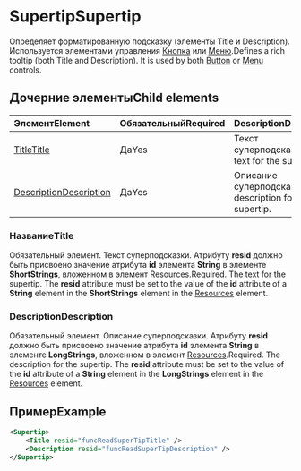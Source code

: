 # <a name="supertip"></a><span data-ttu-id="8c95f-101">Supertip</span><span class="sxs-lookup"><span data-stu-id="8c95f-101">Supertip</span></span>

<span data-ttu-id="8c95f-p101">Определяет форматированную подсказку (элементы Title и Description). Используется элементами управления [Кнопка](control.md#button-control) или [Меню](control.md#menu-dropdown-button-controls).</span><span class="sxs-lookup"><span data-stu-id="8c95f-p101">Defines a rich tooltip (both Title and Description). It is used by both [Button](control.md#button-control) or [Menu](control.md#menu-dropdown-button-controls)  controls.</span></span>

## <a name="child-elements"></a><span data-ttu-id="8c95f-104">Дочерние элементы</span><span class="sxs-lookup"><span data-stu-id="8c95f-104">Child elements</span></span>

|  <span data-ttu-id="8c95f-105">Элемент</span><span class="sxs-lookup"><span data-stu-id="8c95f-105">Element</span></span> |  <span data-ttu-id="8c95f-106">Обязательный</span><span class="sxs-lookup"><span data-stu-id="8c95f-106">Required</span></span>  |  <span data-ttu-id="8c95f-107">Description</span><span class="sxs-lookup"><span data-stu-id="8c95f-107">Description</span></span>  |
|:-----|:-----|:-----|
|  [<span data-ttu-id="8c95f-108">Title</span><span class="sxs-lookup"><span data-stu-id="8c95f-108">Title</span></span>](#title)        | <span data-ttu-id="8c95f-109">Да</span><span class="sxs-lookup"><span data-stu-id="8c95f-109">Yes</span></span> |   <span data-ttu-id="8c95f-110">Текст суперподсказки.</span><span class="sxs-lookup"><span data-stu-id="8c95f-110">The text for the supertip.</span></span>         |
|  [<span data-ttu-id="8c95f-111">Description</span><span class="sxs-lookup"><span data-stu-id="8c95f-111">Description</span></span>](#description)  | <span data-ttu-id="8c95f-112">Да</span><span class="sxs-lookup"><span data-stu-id="8c95f-112">Yes</span></span> |  <span data-ttu-id="8c95f-113">Описание суперподсказки.</span><span class="sxs-lookup"><span data-stu-id="8c95f-113">The description for the supertip.</span></span>    |

### <a name="title"></a><span data-ttu-id="8c95f-114">Название</span><span class="sxs-lookup"><span data-stu-id="8c95f-114">Title</span></span>

<span data-ttu-id="8c95f-p102">Обязательный элемент. Текст суперподсказки. Атрибуту **resid** должно быть присвоено значение атрибута **id** элемента **String** в элементе **ShortStrings**, вложенном в элемент [Resources](resources.md).</span><span class="sxs-lookup"><span data-stu-id="8c95f-p102">Required. The text for the supertip. The  **resid** attribute must be set to the value of the **id** attribute of a **String** element in the **ShortStrings** element in the [Resources](resources.md) element.</span></span>

### <a name="description"></a><span data-ttu-id="8c95f-118">Description</span><span class="sxs-lookup"><span data-stu-id="8c95f-118">Description</span></span>

<span data-ttu-id="8c95f-p103">Обязательный элемент. Описание суперподсказки. Атрибуту **resid** должно быть присвоено значение атрибута **id** элемента **String** в элементе **LongStrings**, вложенном в элемент [Resources](resources.md).</span><span class="sxs-lookup"><span data-stu-id="8c95f-p103">Required. The description for the supertip. The  **resid** attribute must be set to the value of the **id** attribute of a **String** element in the **LongStrings** element in the [Resources](resources.md) element.</span></span>

## <a name="example"></a><span data-ttu-id="8c95f-122">Пример</span><span class="sxs-lookup"><span data-stu-id="8c95f-122">Example</span></span>

```xml
<Supertip>
    <Title resid="funcReadSuperTipTitle" />
    <Description resid="funcReadSuperTipDescription" />
</Supertip>
```
